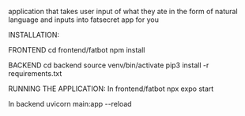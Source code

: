 application that takes user input of what they ate in the form of natural language and inputs into fatsecret app for you

INSTALLATION:

FRONTEND
cd frontend/fatbot
npm install

BACKEND
cd backend
source venv/bin/activate
pip3 install -r requirements.txt

RUNNING THE APPLICATION:
In frontend/fatbot
npx expo start

In backend
uvicorn main:app --reload
